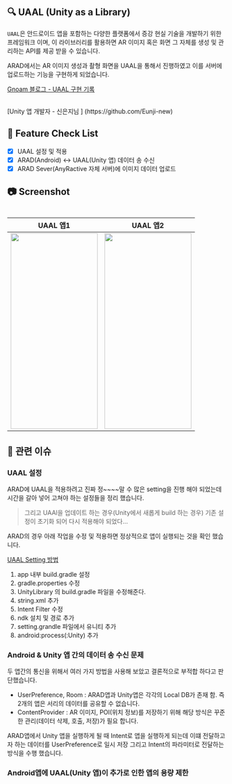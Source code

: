 ## 🔍 UAAL (Unity as a Library)

`UAAL`은 안드로이드 앱을 포함하는 다양한 플랫폼에서 증강 현실 기술을 개발하기 위한 프레임워크 이며, 이 라이브러리를 활용하면 AR 이미지 혹은 화면 그 자체를 생성 및 관리하는 API를 제공 받을 수 있습니다.

ARAD에서는 AR 이미지 생성과 촬형 화면을 UAAL을 통해서 진행하였고 이를 서버에 업로드하는 기능을 구현하게 되었습니다.

[Gnoam 블로그 - UAAL 구현 기록](https://velog.io/@romin1027/안드로이드에서-Uaal-활용1)

<br/>
[Unity 앱 개발자 - 신은지님 ]
(https://github.com/Eunji-new)

## 📝 Feature Check List
  - [x] UAAL 설정 및 적용
  - [x] ARAD(Android) <-> UAAL(Unity 앱) 데이터 송 수신
  - [x] ARAD Sever(AnyRactive 자체 서버)에 이미지 데이터 업로드

## 📷 Screenshot

<!-- 작업한 화면이 있다면 스크린 샷으로 첨부해주세요. -->

<h1 align="center">

|   UAAL 앱1  |   UAAL 앱2   |
| :-------------: | :-------------: |
| <img src="https://github.com/user-attachments/assets/ea1ee3e1-5aab-4933-8fec-63f523134552" width="200" height="450"/> | <img src="https://github.com/user-attachments/assets/16da1ece-2f25-4d59-9e80-4f888d414b73" width="200" height="450"/> | 


</h1>

## 📮 관련 이슈

### UAAL 설정
ARAD에 UAAL을 적용하려고 진짜 정~~~~말 수 많은 setting을 진행 해야 되었는데 시간을 갈아 넣어 고쳐야 하는 설정들을 정리 했습니다.
> 그리고 UAAl을 업데이트 하는 경우(Unity에서 새롭게 build 하는 경우) 기존 설정이 초기화 되어 다시 적용해야 되었다...

ARAD의 경우 아래 작업을 수정 및 적용하면 정상적으로 앱이 실행되는 것을 확인 했습니다. 

[UAAL Setting 방법](https://velog.io/@romin1027/%EC%95%88%EB%93%9C%EB%A1%9C%EC%9D%B4%EB%93%9C%EC%97%90%EC%84%9C-Uaal-%ED%99%9C%EC%9A%A93)

1. app 내부 build.gradle 설정
2. gradle.properties 수정
3. UnityLibrary 의 build.gradle 파일을 수정해준다.
4. string.xml 추가
5. Intent Filter 수정
6. ndk 설치 및 경로 추가
7. setting.grandle 파일에서 유니티 추가
8. android:process(:Unity) 추가

### Android & Unity 앱 간의 데이터 송 수신 문제
두 앱간의 통신을 위해서 여러 가지 방법을 사용해 보았고 결론적으로 부적합 하다고 판단했습니다.
- UserPreference, Room : ARAD앱과 Unity앱은 각각의 Local DB가 존재 함. 즉 2개의 앱은 서리의 데이터를 공유할 수 없습니다.
- ContentProvider : AR 이미지, POI(위치 정보)를 저장하기 위해 해당 방식은 꾸준한 관리(데이터 삭제, 호출, 저장)가 필요 합니다. 

ARAD앱에서 Unity 앱을 실행하게 될 때 Intent로 앱을 실행하게 되는데 이떄 전달하고자 하는 데이터를 UserPreference로 일시 저장 그리고 Intent의 파라미터로 전달하는 방식을 수행 했습니다.

### Android앱에 UAAL(Unity 앱)이 추가로 인한 앱의 용량 제한


